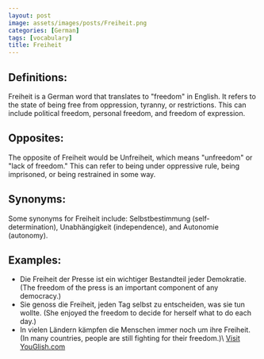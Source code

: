 ```yaml
---
layout: post
image: assets/images/posts/Freiheit.png
categories: [German]
tags: [vocabulary]
title: Freiheit
---
```


## Definitions:
Freiheit is a German word that translates to "freedom" in English. It refers to the state of being free from oppression, tyranny, or restrictions. This can include political freedom, personal freedom, and freedom of expression.

## Opposites:
The opposite of Freiheit would be Unfreiheit, which means "unfreedom" or "lack of freedom." This can refer to being under oppressive rule, being imprisoned, or being restrained in some way.

## Synonyms:
Some synonyms for Freiheit include: Selbstbestimmung (self-determination), Unabhängigkeit (independence), and Autonomie (autonomy).

## Examples:
- Die Freiheit der Presse ist ein wichtiger Bestandteil jeder Demokratie. (The freedom of the press is an important component of any democracy.)
- Sie genoss die Freiheit, jeden Tag selbst zu entscheiden, was sie tun wollte. (She enjoyed the freedom to decide for herself what to do each day.)
- In vielen Ländern kämpfen die Menschen immer noch um ihre Freiheit. (In many countries, people are still fighting for their freedom.)\ <a id="yg-widget-0" class="youglish-widget" data-query="Freiheit" data-lang="german" data-components="8412" data-auto-start="0" data-bkg-color="theme_light" data-title="How%20to%20pronounce%20Freiheit%20in%20German"  rel="nofollow" href="https://youglish.com">Visit YouGlish.com</a><script async src="https://youglish.com/public/emb/widget.js" charset="utf-8"></script>